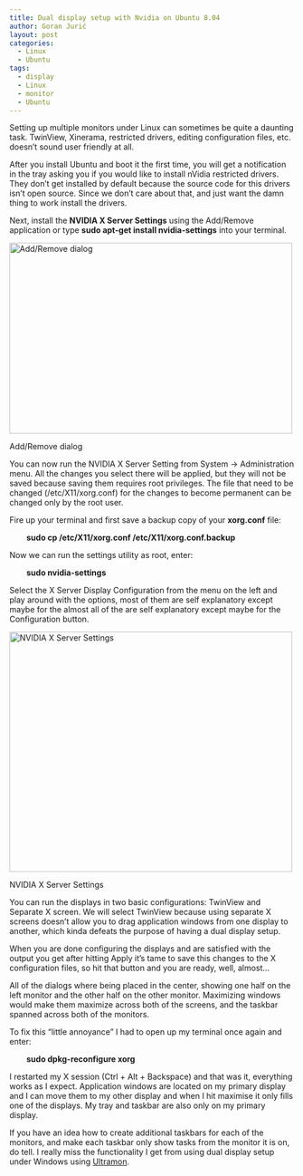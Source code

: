 ```yaml
---
title: Dual display setup with Nvidia on Ubuntu 8.04
author: Goran Jurić
layout: post
categories:
  - Linux
  - Ubuntu
tags:
  - display
  - Linux
  - monitor
  - Ubuntu
---
```

Setting up multiple monitors under Linux can sometimes be quite a daunting task. TwinView, Xinerama, restricted drivers, editing configuration files, etc. doesn&#8217;t sound user friendly at all.

After you install Ubuntu and boot it the first time, you will get a notification in the tray asking you if you would like to install nVidia restricted drivers. They don&#8217;t get installed by default because the source code for this drivers isn&#8217;t open source. Since we don&#8217;t care about that, and just want the damn thing to work install the drivers.<!--more-->

Next, install the **NVIDIA X Server Settings** using the Add/Remove application or type **sudo apt-get install nvidia-settings** into your terminal.

<div id="attachment_32" class="wp-caption alignnone" style="width: 510px">
  <a href="http://gogs.info/wp-content/uploads/2008/09/nvidia-settings.png"><img class="size-full wp-image-32" title="nvidia-settings" src="http://gogs.info/wp-content/uploads/2008/09/nvidia-settings.png" alt="Add/Remove dialog" width="500" height="337" /></a><p class="wp-caption-text">
    Add/Remove dialog
  </p>
</div>

You can now run the NVIDIA X Server Setting from System -> Administration menu. All the changes you select there will be applied, but they will not be saved because saving them requires root privileges. The file that need to be changed (/etc/X11/xorg.conf) for the changes to become permanent can be changed only by the root user.

Fire up your terminal and first save a backup copy of your **xorg.conf** file:

<p style="padding-left: 30px;">
  <strong>sudo cp /etc/X11/xorg.conf /etc/X11/xorg.conf.backup</strong>
</p>

Now we can run the settings utility as root, enter:

<p style="padding-left: 30px;">
  <strong>sudo nvidia-settings</strong>
</p>

Select the X Server Display Configuration from the menu on the left and play around with the options, most of them are self explanatory except maybe for the almost all of the are self explanatory except maybe for the Configuration button.

<div id="attachment_34" class="wp-caption alignnone" style="width: 510px">
  <a href="http://gogs.info/wp-content/uploads/2008/09/nvidia_x_server_settings.png"><img class="size-full wp-image-34" title="nvidia_x_server_settings" src="http://gogs.info/wp-content/uploads/2008/09/nvidia_x_server_settings.png" alt="NVIDIA X Server Settings" width="500" height="424" /></a><p class="wp-caption-text">
    NVIDIA X Server Settings
  </p>
</div>

You can run the displays in two basic configurations: TwinView and Separate X screen. We will select TwinView because using separate X screens doesn&#8217;t allow you to drag application windows from one display to another, which kinda defeats the purpose of having a dual display setup.

When you are done configuring the displays and are satisfied with the output you get after hitting Apply it&#8217;s tame to save this changes to the X configuration files, so hit that button and you are ready, well, almost&#8230;

All of the dialogs where being placed in the center, showing one half on the left monitor and the other half on the other monitor. Maximizing windows would make them maximize across both of the screens, and the taskbar spanned across both of the monitors.

To fix this &#8220;little annoyance&#8221; I had to open up my terminal once again and enter:

<p style="padding-left: 30px;">
  <strong>sudo dpkg-reconfigure xorg</strong>
</p>

I restarted my X session (Ctrl + Alt + Backspace) and that was it, everything works as I expect. Application windows are located on my primary display and I can move them to my other display and when I hit maximise it only fills one of the displays. My tray and taskbar are also only on my primary display.

If you have an idea how to create additional taskbars for each of the monitors, and make each taskbar only show tasks from the monitor it is on, do tell. I really miss the functionality I get from using dual display setup under Windows using [Ultramon][1].

 [1]: http://realtimesoft.com/ultramon/overview/